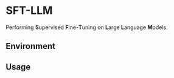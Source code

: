 # SFT-LLM
Performing **S**upervised **F**ine-**T**uning on **L**arge **L**anguage **M**odels.

## Environment

## Usage
